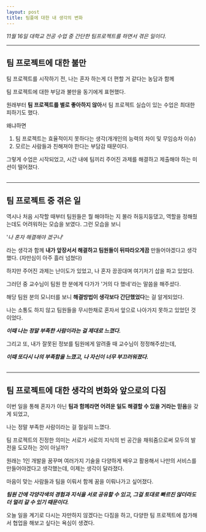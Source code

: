 ```yaml
---
layout: post
title: 팀플에 대한 내 생각의 변화
---
```


*11월 16일 대학교 전공 수업 중 간단한 팀프로젝트를 하면서 겪은 일이다.*

---

## 팀 프로젝트에 대한 불만

팀 프로젝트를 시작하기 전, 나는 혼자 하는게 더 편할 거 같다는 농담과 함께

팀 프로젝트에 대한 부담과 불만을 동기에게 표현했다.

원래부터 **팀 프로젝트를 별로 좋아하지 않아**서 팀 프로젝트 실습이 있는 수업은 최대한 피하기도 했다.

왜냐하면 

1. 팀 프로젝트는 효율적이지 못하다는 생각(개개인의 능력의 차이 및 무임승차 이슈)
2. 모르는 사람들과 친해져야 한다는 부담감 때문이다.

그렇게 수업은 시작되었고, 시간 내에 팀끼리 주어진 과제를 해결하고 제출해야 하는 미션이 떨어졌다. <br/><br/>

---

## 팀 프로젝트 중 겪은 일

역시나 처음 시작할 때부터 팀원들은 뭘 해야하는 지 몰라 허둥지둥댔고, 역할을 정해줬는데도 어려워하는 모습을 보였다. 그런 모습을 보니 

'*나 혼자 해결해야 겠구나*'

라는 생각과 함께 **내가 앞장서서 해결하고 팀원들이 뒤따라오게끔** 만들어야겠다고 생각했다. (자만심이 아주 흘러 넘쳤다)

하지만 주어진 과제는 난이도가 있었고, 나 혼자 끙끙대며 여기저기 삽을 파고 있었다.

그러던 중 교수님이 팀원 한 분에게 다가가 '거의 다 했네'라는 말씀을 해주셨다.

해당 팀원 분의 모니터를 보니 **해결방법이 생각보다 간단했었다**는 걸 알게되었다.

나는 소통도 하지 않고 팀원들을 무시한채로 혼자서 앞으로 나아가지 못하고 있었던 것이었다.

***이때 나는 정말 부족한 사람이라는 걸 제대로 느꼈다.***

그리고 또, 내가 잘못된 정보를 팀원에게 알려줄 때 교수님이 정정해주셨는데,

***이때 또다시 나의 부족함을 느꼈고, 나 자신이 너무 부끄러워졌다.***<br/><br/>

---

## 팀 프로젝트에 대한 생각의 변화와 앞으로의 다짐

이번 일을 통해 혼자가 아닌 **팀과 함께라면 어려운 일도 해결할 수 있을 거라는 믿음**을 갖게 되었고, 

나는 정말 부족한 사람이라는 걸 절실히 느꼈다.

팀 프로젝트의 진정한 의미는 서로가 서로의 지식의 빈 공간을 채워줌으로써 모두의 발전을 도모하는 것이 아닐까?

원래는 1인 개발을 꿈꾸며 여러가지 기술을 다양하게 배우고 활용해서 나만의 서비스를 만들어야겠다고 생각했는데, 이제는 생각이 달라졌다.

마음이 맞는 사람들과 팀을 이뤄서 함께 꿈을 이뤄나가고 싶어졌다.

***팀원 간에 각양각색의 경험과 지식을 서로 공유할 수 있고, 그걸 토대로 빠르진 않더라도 더 멀리 갈 수 있기 때문이다.***

오늘 일을 계기로 다시는 자만하지 않겠다는 다짐을 하고, 다양한 팀 프로젝트에 참가해서 협업을 해보고 싶다는 욕심이 생겼다.